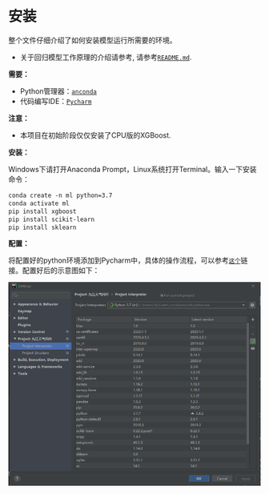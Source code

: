 # 安装

整个文件仔细介绍了如何安装模型运行所需要的环境。

- 关于回归模型工作原理的介绍请参考, 请参考[`README.md`](README.md).

**需要：**

- Python管理器：[`anconda`](https://www.anaconda.com/)
- 代码编写IDE：[`Pycharm`](https://www.jetbrains.com/zh-cn/pycharm/promo/?utm_source=baidu&utm_medium=cpc&utm_campaign=cn-bai-br-pycharm-ex-pc&utm_content=pycharm-pure&utm_term=pycharm)

**注意：**

- 本项目在初始阶段仅仅安装了CPU版的XGBoost.

**安装：**

Windows下请打开Anaconda Prompt，Linux系统打开Terminal。输入一下安装命令：

```
conda create -n ml python=3.7
conda activate ml
pip install xgboost
pip install scikit-learn
pip install sklearn
```

**配置：**

将配置好的python环境添加到Pycharm中，具体的操作流程，可以参考[`这个`](https://blog.csdn.net/m0_43505377/article/details/102997178)链接。配置好后的示意图如下：

![效果图](./data/img/python_env.png)